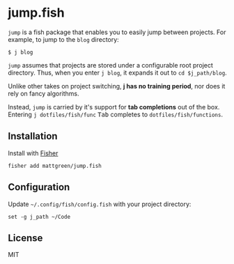 # jump.fish

`jump` is a fish package that enables you to easily jump between projects. For example, to jump to the `blog` directory:

    $ j blog

`jump` assumes that projects are stored under a configurable root project directory. Thus, when you enter `j blog`, it expands it out to `cd $j_path/blog`.

Unlike other takes on project switching, **j has no training period**, nor does it rely on fancy algorithms.

Instead, `jump` is carried by it's support for **tab completions** out of the box. Entering `j dotfiles/fish/func` <kbd>Tab</kbd> completes to `dotfiles/fish/functions`.

## Installation

Install with [Fisher](https://github.com/jorgebucaran/fisher)

```console
fisher add mattgreen/jump.fish
```

## Configuration
Update `~/.config/fish/config.fish` with your project directory:
```fish
set -g j_path ~/Code
```

## License
MIT
